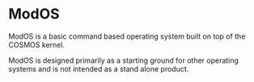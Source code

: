 # ModOS

ModOS is a basic command based operating system built on top of the COSMOS kernel.

ModOS is designed primarily as a starting ground for other operating systems and is not intended as a stand alone product.
